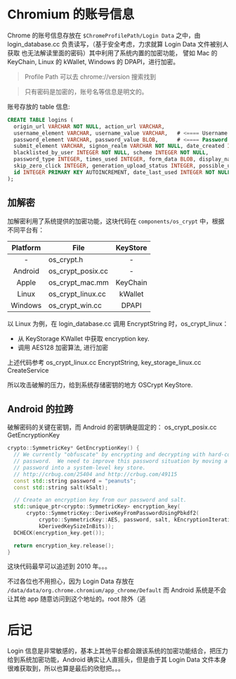 # Chromium 的账号信息

Chrome 的账号信息存放在 `$ChromeProfilePath/Login Data` 之中，由 login_database.cc 负责读写，（基于安全考虑，力求就算 Login Data 文件被别人获取 也无法解读里面的密码）其中利用了系统内置的加密功能，
譬如 Mac 的 KeyChain,  Linux 的 kWallet, Windows 的 DPAPI，进行加密。

> Profile Path 可以去 chrome://version 搜索找到

> 只有密码是加密的，账号名等信息是明文的。

账号存放的 table 信息:
```sql
CREATE TABLE logins (
  origin_url VARCHAR NOT NULL, action_url VARCHAR,
  username_element VARCHAR, username_value VARCHAR,   # <==== Username
  password_element VARCHAR, password_value BLOB,      # <==== Password
  submit_element VARCHAR, signon_realm VARCHAR NOT NULL, date_created INTEGER NOT NULL,
  blacklisted_by_user INTEGER NOT NULL, scheme INTEGER NOT NULL,
  password_type INTEGER, times_used INTEGER, form_data BLOB, display_name VARCHAR, icon_url VARCHAR, federation_url VARCHAR,
  skip_zero_click INTEGER, generation_upload_status INTEGER, possible_username_pairs BLOB,
  id INTEGER PRIMARY KEY AUTOINCREMENT, date_last_used INTEGER NOT NULL DEFAULT 0, moving_blocked_for BLOB, date_password_modified INTEGER NOT NULL DEFAULT 0, UNIQUE (origin_url, username_element, username_value, password_element, signon_realm)
);
```

## 加解密

加解密利用了系统提供的加密功能，这块代码在 `components/os_crypt` 中，根据不同平台有：

| Platform | File | KeyStore |
| :--: | -- | :--: |
| - | os_crypt.h | - |
| Android | os_crypt_posix.cc | - |
| Apple | os_crypt_mac.mm | KeyChain |
| Linux | os_crypt_linux.cc | kWallet |
| Windows | os_crypt_win.cc | DPAPI |

以 Linux 为例，在 login_database.cc 调用 EncryptString 时，os_crypt_linux：
* 从 KeyStorage KWallet 中获取 encryption key. 
* 调用 AES128 加密算法, 进行加密

上述代码参考 os_crypt_linux.cc EncryptString, key_storage_linux.cc CreateService

所以攻击破解的压力，给到系统存储密钥的地方 OSCrypt KeyStore.

## Android 的拉跨

破解密码的关键在密钥，而 Android 的密钥确是固定的：
os_crypt_posix.cc GetEncryptionKey

```c++
crypto::SymmetricKey* GetEncryptionKey() {
  // We currently "obfuscate" by encrypting and decrypting with hard-coded
  // password.  We need to improve this password situation by moving a secure
  // password into a system-level key store.
  // http://crbug.com/25404 and http://crbug.com/49115
  const std::string password = "peanuts";
  const std::string salt(kSalt);

  // Create an encryption key from our password and salt.
  std::unique_ptr<crypto::SymmetricKey> encryption_key(
      crypto::SymmetricKey::DeriveKeyFromPasswordUsingPbkdf2(
          crypto::SymmetricKey::AES, password, salt, kEncryptionIterations,
          kDerivedKeySizeInBits));
  DCHECK(encryption_key.get());

  return encryption_key.release();
}
```
这块代码最早可以追述到 2010 年。。。

不过各位也不用担心，因为 Login Data 存放在 `/data/data/org.chrome.chromium/app_chrome/Default` 而 Android 系统是不会让其他 app 随意访问到这个地址的。root 除外（逃

# 后记

Login 信息是非常敏感的，基本上其他平台都会跟该系统的加密功能结合，把压力给到系统加密功能，Android 确实让人直摇头，但是由于其 Login Data 文件本身很难获取到，所以也算是最后的欣慰把。。。
